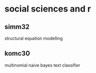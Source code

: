 # social sciences and r

## simm32
structural equation modelling

## komc30
multinomial naive bayes text classifier

